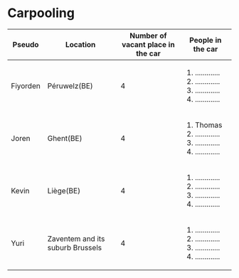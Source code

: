 # Carpooling #

Pseudo       | Location      | Number of vacant place in the car | People in the car
------------ | ------------- | --------------------------------- | -----------------
Fiyorden     | Péruwelz(BE)  | 4                                 | <ol><li>.............</li><li>.............</li><li>.............</li><li>.............</li></ol>
Joren        | Ghent(BE)     | 4                                 | <ol><li>Thomas</li><li>.............</li><li>.............</li><li>.............</li></ol>
Kevin        | Liège(BE)     | 4                                 | <ol><li>.............</li><li>.............</li><li>.............</li><li>.............</li></ol>
Yuri        | Zaventem and its suburb Brussels     | 4                                 | <ol><li>.............</li><li>.............</li><li>.............</li><li>.............</li></ol>
